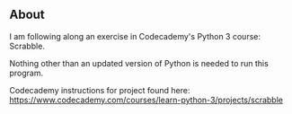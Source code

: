 ## About

I am following along an exercise in Codecademy's Python 3 course: Scrabble.

Nothing other than an updated version of Python is needed to run this program. 

Codecademy instructions for project found here: https://www.codecademy.com/courses/learn-python-3/projects/scrabble